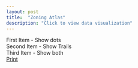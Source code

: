 ```yaml
---
layout: post
title:  "Zoning Atlas"
description: "Click to view data visualization"
---
```

<main>
  <aside class="sidebar">
    <div class="sidebar__item" id="item1">First Item - Show dots</div>
    <div class="sidebar__item" id="item2">Second Item - Show Trails</div>
    <div class="sidebar__item" id="item3">Third Item - Show both</div>
  </aside>
  <div id="map" class="map"></div>
  <aside class="legend__wrapper">
    <a href="" download="map.png" class="print">Print</a>
  </aside>
</main>


<link
rel="stylesheet"
href="https://api.mapbox.com/mapbox-gl-js/plugins/mapbox-gl-geocoder/v4.5.1/mapbox-gl-geocoder.css"
type="text/css"
/>
<link rel="stylesheet" href="{{'/assets/css/zoning-atlas.css' | relative_url }}" type="text/css"/>
<script src="{{'assets/javascripts/zoning-map.js' | absolute_url }}" type="module"></script>
<script src="https://api.mapbox.com/mapbox-gl-js/plugins/mapbox-gl-geocoder/v4.5.1/mapbox-gl-geocoder.min.js"></script>
<script src="https://cdn.jsdelivr.net/npm/es6-promise@4/dist/es6-promise.min.js"></script>
<script src="https://cdn.jsdelivr.net/npm/es6-promise@4/dist/es6-promise.auto.min.js"></script>